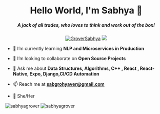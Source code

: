 <h1 align="center">Hello World, I'm Sabhya 👋</h1>
<p align="center">

<h5 align="center">A jack of all trades, who loves to think and work out of the box!</h5>
<p align="center"> 
<a href="https://twitter.com/sabgro" target="blank"><img src="https://img.shields.io/twitter/follow/GroverSabhya?logo=twitter&style=for-the-badge" alt="GroverSabhya" /></a> 
<a href="https://www.linkedin.com/in/sabhyagrover"> 
<img src="https://img.shields.io/badge/linkedin%20-%230077B5.svg?&style=for-the-badge&logo=linkedin&logoColor=white"/></a>
</p>

- 🌱 I’m currently learning **NLP and Microservices in Production**

- 👯 I’m looking to collaborate on **Open Source Projects**

- 💬 Ask me about **Data Structures, Algorithms, C++ , React , React-Native, Expo, Django,CI/CD Automation**

- 📫 Reach me at **sabgrohyaver@gmail.com**

- 🙋 She/Her
<p><img src="https://github-readme-stats.vercel.app/api/top-langs?username=sabhyagrover&show_icons=true&locale=en&layout=compact" alt="sabhyagrover" /> <img src="https://github-readme-stats.vercel.app/api?username=sabhyagrover&show_icons=true&locale=en" alt="sabhyagrover" /> </p>


